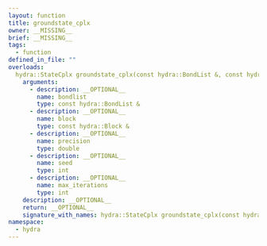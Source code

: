 ```yaml
---
layout: function
title: groundstate_cplx
owner: __MISSING__
brief: __MISSING__
tags:
  - function
defined_in_file: ""
overloads:
  hydra::StateCplx groundstate_cplx(const hydra::BondList &, const hydra::Block &, double, int, int):
    arguments:
      - description: __OPTIONAL__
        name: bondlist
        type: const hydra::BondList &
      - description: __OPTIONAL__
        name: block
        type: const hydra::Block &
      - description: __OPTIONAL__
        name: precision
        type: double
      - description: __OPTIONAL__
        name: seed
        type: int
      - description: __OPTIONAL__
        name: max_iterations
        type: int
    description: __OPTIONAL__
    return: __OPTIONAL__
    signature_with_names: hydra::StateCplx groundstate_cplx(const hydra::BondList & bondlist, const hydra::Block & block, double precision, int seed, int max_iterations)
namespace:
  - hydra
---
```

